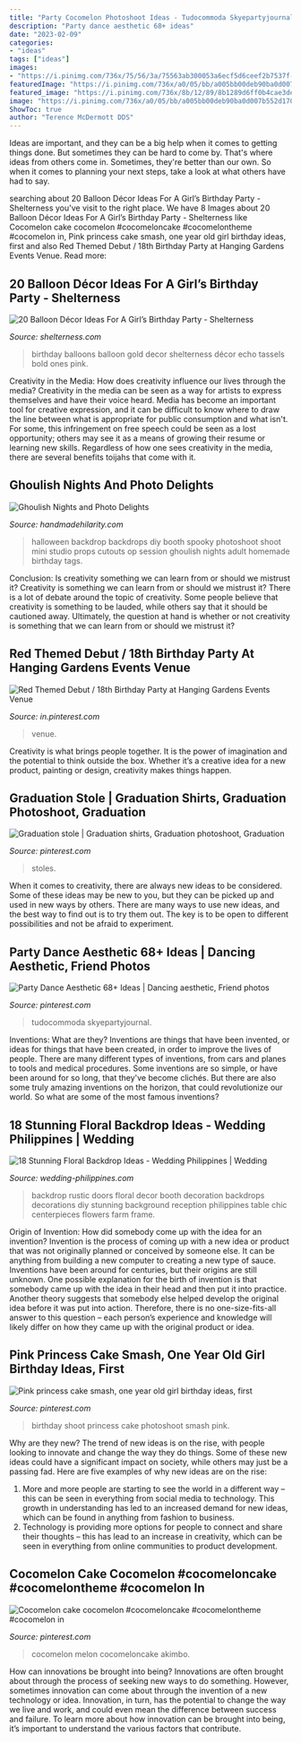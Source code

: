 ```yaml
---
title: "Party Cocomelon Photoshoot Ideas - Tudocommoda Skyepartyjournal"
description: "Party dance aesthetic 68+ ideas"
date: "2023-02-09"
categories:
- "ideas"
tags: ["ideas"]
images:
- "https://i.pinimg.com/736x/75/56/3a/75563ab300053a6ecf5d6ceef2b7537f--th-birthday-party-hanging-gardens.jpg"
featuredImage: "https://i.pinimg.com/736x/a0/05/bb/a005bb00deb90ba0d007b552d17049e7.jpg"
featured_image: "https://i.pinimg.com/736x/8b/12/89/8b1289d6ff0b4cae3de7debc2a30d9b5--birthday-photo-shoots-first-birthday-photos.jpg"
image: "https://i.pinimg.com/736x/a0/05/bb/a005bb00deb90ba0d007b552d17049e7.jpg"
ShowToc: true
author: "Terence McDermott DDS"
---
```



Ideas are important, and they can be a big help when it comes to getting things done. But sometimes they can be hard to come by. That's where ideas from others come in. Sometimes, they're better than our own. So when it comes to planning your next steps, take a look at what others have had to say.

	

		
searching about 20 Balloon Décor Ideas For A Girl’s Birthday Party - Shelterness you've visit to the right place. We have 8 Images about 20 Balloon Décor Ideas For A Girl’s Birthday Party - Shelterness like Cocomelon cake cocomelon #cocomeloncake #cocomelontheme #cocomelon in, Pink princess cake smash, one year old girl birthday ideas, first and also Red Themed Debut / 18th Birthday Party at Hanging Gardens Events Venue. Read more:
		
    
## 20 Balloon Décor Ideas For A Girl’s Birthday Party - Shelterness

<img loading=lazy src="https://i.shelterness.com/2017/03/04-gold-30-balloons-to-take-a-memorable-picture.jpg" onerror="this.onerror=null;this.src='https://tse1.mm.bing.net/th?id=OIP.0AdF-slZXcbRIhJWyOkpQQHaJ4&amp;pid=15.1';" alt="20 Balloon Décor Ideas For A Girl’s Birthday Party - Shelterness">

_Source: shelterness.com_

>birthday balloons balloon gold decor shelterness décor echo tassels bold ones pink. 

	

Creativity in the Media: How does creativity influence our lives through the media?
Creativity in the media can be seen as a way for artists to express themselves and have their voice heard. Media has become an important tool for creative expression, and it can be difficult to know where to draw the line between what is appropriate for public consumption and what isn't. For some, this infringement on free speech could be seen as a lost opportunity; others may see it as a means of growing their resume or learning new skills. Regardless of how one sees creativity in the media, there are several benefits toijahs that come with it.

    
## Ghoulish Nights And Photo Delights

<img loading=lazy src="http://www.handmadehilarity.com/wp-content/uploads/2013/10/66754fd9baa9a4816a94f43fd6c56c23.jpg" onerror="this.onerror=null;this.src='https://tse1.mm.bing.net/th?id=OIP.QUocp7wLbatsXYxUsBYEawHaHa&amp;pid=15.1';" alt="Ghoulish Nights and Photo Delights">

_Source: handmadehilarity.com_

>halloween backdrop backdrops diy booth spooky photoshoot shoot mini studio props cutouts op session ghoulish nights adult homemade birthday tags. 

	

Conclusion: Is creativity something we can learn from or should we mistrust it?
Creativity is something we can learn from or should we mistrust it?
There is a lot of debate around the topic of creativity. Some people believe that creativity is something to be lauded, while others say that it should be cautioned away. Ultimately, the question at hand is whether or not creativity is something that we can learn from or should we mistrust it?

    
## Red Themed Debut / 18th Birthday Party At Hanging Gardens Events Venue

<img loading=lazy src="https://i.pinimg.com/736x/75/56/3a/75563ab300053a6ecf5d6ceef2b7537f--th-birthday-party-hanging-gardens.jpg" onerror="this.onerror=null;this.src='https://tse4.mm.bing.net/th?id=OIP.mAH-4RH7TCBuVwg80WV-XgHaLH&amp;pid=15.1';" alt="Red Themed Debut / 18th Birthday Party at Hanging Gardens Events Venue">

_Source: in.pinterest.com_

>venue. 

	

Creativity is what brings people together. It is the power of imagination and the potential to think outside the box. Whether it’s a creative idea for a new product, painting or design, creativity makes things happen.

    
## Graduation Stole | Graduation Shirts, Graduation Photoshoot, Graduation

<img loading=lazy src="https://i.pinimg.com/736x/54/f1/2c/54f12c36721e4680d127a64ef0c72d0a.jpg" onerror="this.onerror=null;this.src='https://tse2.mm.bing.net/th?id=OIP.aq5uroudNAU0u3dIfXGp2wHaQi&amp;pid=15.1';" alt="Graduation stole | Graduation shirts, Graduation photoshoot, Graduation">

_Source: pinterest.com_

>stoles. 

	

When it comes to creativity, there are always new ideas to be considered. Some of these ideas may be new to you, but they can be picked up and used in new ways by others. There are many ways to use new ideas, and the best way to find out is to try them out. The key is to be open to different possibilities and not be afraid to experiment.

    
## Party Dance Aesthetic 68+ Ideas | Dancing Aesthetic, Friend Photos

<img loading=lazy src="https://i.pinimg.com/736x/a0/05/bb/a005bb00deb90ba0d007b552d17049e7.jpg" onerror="this.onerror=null;this.src='https://tse2.mm.bing.net/th?id=OIP.M-A4Nf5worPyOoD5yPw1igAAAA&amp;pid=15.1';" alt="Party Dance Aesthetic 68+ Ideas | Dancing aesthetic, Friend photos">

_Source: pinterest.com_

>tudocommoda skyepartyjournal. 

	

Inventions: What are they?
Inventions are things that have been invented, or ideas for things that have been created, in order to improve the lives of people. There are many different types of inventions, from cars and planes to tools and medical procedures. Some inventions are so simple, or have been around for so long, that they've become clichés. But there are also some truly amazing inventions on the horizon, that could revolutionize our world. So what are some of the most famous inventions?

    
## 18 Stunning Floral Backdrop Ideas - Wedding Philippines | Wedding

<img loading=lazy src="http://www.wedding-philippines.com/wp-content/uploads/2017/01/Wedding-Philippines-18-Stunning-Floral-Photo-Backdrops-Background-Ideas-17.jpg" onerror="this.onerror=null;this.src='https://tse3.mm.bing.net/th?id=OIP.gIzNstsx2JsejZBzHb7OTAHaKH&amp;pid=15.1';" alt="18 Stunning Floral Backdrop Ideas - Wedding Philippines | Wedding">

_Source: wedding-philippines.com_

>backdrop rustic doors floral decor booth decoration backdrops decorations diy stunning background reception philippines table chic centerpieces flowers farm frame. 

	

Origin of Invention: How did somebody come up with the idea for an invention?
Invention is the process of coming up with a new idea or product that was not originally planned or conceived by someone else. It can be anything from building a new computer to creating a new type of sauce. Inventions have been around for centuries, but their origins are still unknown. One possible explanation for the birth of invention is that somebody came up with the idea in their head and then put it into practice. Another theory suggests that somebody else helped develop the original idea before it was put into action. Therefore, there is no one-size-fits-all answer to this question – each person’s experience and knowledge will likely differ on how they came up with the original product or idea.

    
## Pink Princess Cake Smash, One Year Old Girl Birthday Ideas, First

<img loading=lazy src="https://i.pinimg.com/736x/8b/12/89/8b1289d6ff0b4cae3de7debc2a30d9b5--birthday-photo-shoots-first-birthday-photos.jpg" onerror="this.onerror=null;this.src='https://tse4.mm.bing.net/th?id=OIP.MZCWYEj_FIIJjIusiPf3awDMEy&amp;pid=15.1';" alt="Pink princess cake smash, one year old girl birthday ideas, first">

_Source: pinterest.com_

>birthday shoot princess cake photoshoot smash pink. 

	

Why are they new?
The trend of new ideas is on the rise, with people looking to innovate and change the way they do things. Some of these new ideas could have a significant impact on society, while others may just be a passing fad. Here are five examples of why new ideas are on the rise: 
1) More and more people are starting to see the world in a different way – this can be seen in everything from social media to technology. This growth in understanding has led to an increased demand for new ideas, which can be found in anything from fashion to business. 
2) Technology is providing more options for people to connect and share their thoughts – this has lead to an increase in creativity, which can be seen in everything from online communities to product development.

    
## Cocomelon Cake Cocomelon #cocomeloncake #cocomelontheme #cocomelon In

<img loading=lazy src="https://i.pinimg.com/736x/ae/f9/17/aef91784090205a3c4dff4c60c409a55.jpg" onerror="this.onerror=null;this.src='https://tse4.mm.bing.net/th?id=OIP.zirInV1XuJw5JBq8GKGDoQHaQB&amp;pid=15.1';" alt="Cocomelon cake cocomelon #cocomeloncake #cocomelontheme #cocomelon in">

_Source: pinterest.com_

>cocomelon melon cocomeloncake akimbo. 

	

How can innovations be brought into being?
Innovations are often brought about through the process of seeking new ways to do something. However, sometimes innovation can come about through the invention of a new technology or idea. Innovation, in turn, has the potential to change the way we live and work, and could even mean the difference between success and failure. To learn more about how innovation can be brought into being, it’s important to understand the various factors that contribute.


